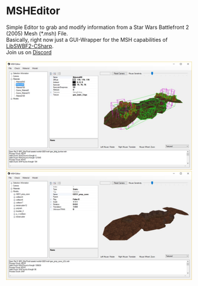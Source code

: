 # MSHEditor
Simple Editor to grab and modify information from a Star Wars Battlefront 2 (2005) Mesh (*.msh) File.<br />
Basically, right now just a GUI-Wrapper for the MSH capabilities of [LibSWBF2-CSharp](https://github.com/Ben1138/LibSWBF2-CSharp).<br />
Join us on [Discord](https://discord.com/invite/nNUapcU)<br />
<br />
![](Screenshots/MSHEditor1.jpg)
![](Screenshots/MSHEditor3.jpg)
